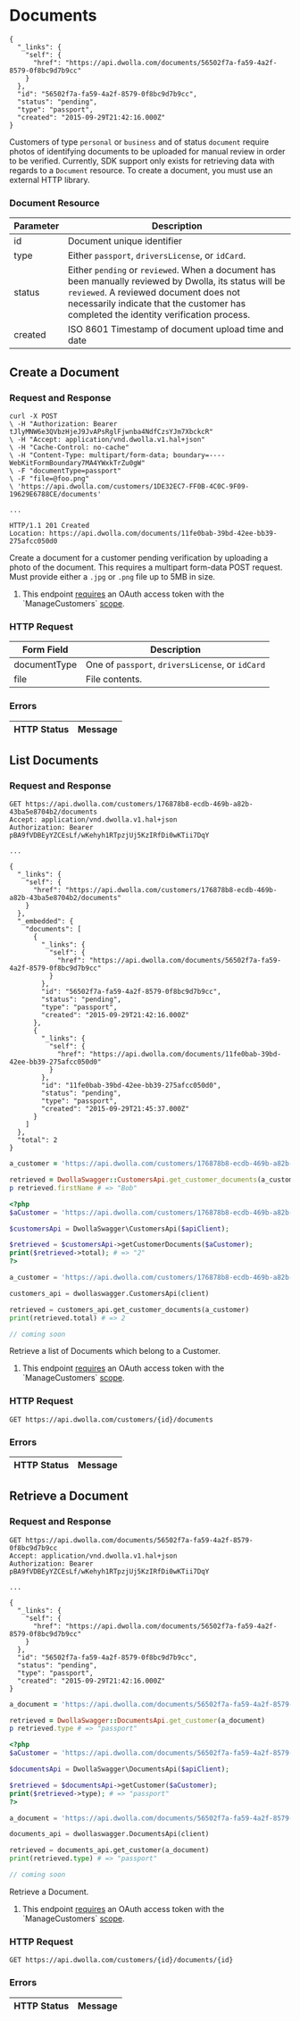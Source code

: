 # Documents

```noselect
{
  "_links": {
    "self": {
      "href": "https://api.dwolla.com/documents/56502f7a-fa59-4a2f-8579-0f8bc9d7b9cc"
    }
  },
  "id": "56502f7a-fa59-4a2f-8579-0f8bc9d7b9cc",
  "status": "pending",
  "type": "passport",
  "created": "2015-09-29T21:42:16.000Z"
}
```

Customers of type `personal` or `business` and of status `document` require photos of identifying documents to be uploaded for manual review in order to be verified. Currently, SDK support only exists for retrieving data with regards to a `Document` resource. To create a document, you must use an external HTTP library.

### Document Resource

| Parameter | Description
|-----------|------------|
|id | Document unique identifier 
|type | Either `passport`, `driversLicense`, or `idCard`.
|status| Either `pending` or `reviewed`.  When a document has been manually reviewed by Dwolla, its status will be `reviewed`.  A reviewed document does not necessarily indicate that the customer has completed the identity verification process.
| created | ISO 8601 Timestamp of document upload time and date


## Create a Document

### Request and Response

```noselect
curl -X POST 
\ -H "Authorization: Bearer tJlyMNW6e3QVbzHjeJ9JvAPsRglFjwnba4NdfCzsYJm7XbckcR" 
\ -H "Accept: application/vnd.dwolla.v1.hal+json" 
\ -H "Cache-Control: no-cache" 
\ -H "Content-Type: multipart/form-data; boundary=----WebKitFormBoundary7MA4YWxkTrZu0gW" 
\ -F "documentType=passport" 
\ -F "file=@foo.png" 
\ 'https://api.dwolla.com/customers/1DE32EC7-FF0B-4C0C-9F09-19629E6788CE/documents'

...

HTTP/1.1 201 Created
Location: https://api.dwolla.com/documents/11fe0bab-39bd-42ee-bb39-275afcc050d0
```

Create a document for a customer pending verification by uploading a photo of the document.  This requires a multipart form-data POST request.  Must provide either a `.jpg` or `.png` file up to 5MB in size.

<ol class="alerts">
    <li class="alert icon-alert-alert">This endpoint <a href="#authentication">requires</a> an OAuth access token with the `ManageCustomers` <a href="#oauth-scopes">scope</a>.</li>
</ol>

### HTTP Request

|Form Field| Description|
|----------|-------------|
| documentType | One of `passport`, `driversLicense`, or `idCard` |
| file | File contents.

### Errors
| HTTP Status | Message |
|--------------|-------------|

## List Documents

### Request and Response

```raw
GET https://api.dwolla.com/customers/176878b8-ecdb-469b-a82b-43ba5e8704b2/documents
Accept: application/vnd.dwolla.v1.hal+json
Authorization: Bearer pBA9fVDBEyYZCEsLf/wKehyh1RTpzjUj5KzIRfDi0wKTii7DqY

...

{
  "_links": {
    "self": {
      "href": "https://api.dwolla.com/customers/176878b8-ecdb-469b-a82b-43ba5e8704b2/documents"
    }
  },
  "_embedded": {
    "documents": [
      {
        "_links": {
          "self": {
            "href": "https://api.dwolla.com/documents/56502f7a-fa59-4a2f-8579-0f8bc9d7b9cc"
          }
        },
        "id": "56502f7a-fa59-4a2f-8579-0f8bc9d7b9cc",
        "status": "pending",
        "type": "passport",
        "created": "2015-09-29T21:42:16.000Z"
      },
      {
        "_links": {
          "self": {
            "href": "https://api.dwolla.com/documents/11fe0bab-39bd-42ee-bb39-275afcc050d0"
          }
        },
        "id": "11fe0bab-39bd-42ee-bb39-275afcc050d0",
        "status": "pending",
        "type": "passport",
        "created": "2015-09-29T21:45:37.000Z"
      }
    ]
  },
  "total": 2
}
```
```ruby
a_customer = 'https://api.dwolla.com/customers/176878b8-ecdb-469b-a82b-43ba5e8704b2/documents'

retrieved = DwollaSwagger::CustomersApi.get_customer_documents(a_customer)
p retrieved.firstName # => "Bob"
```
```php
<?php
$aCustomer = 'https://api.dwolla.com/customers/176878b8-ecdb-469b-a82b-43ba5e8704b2/documents';

$customersApi = DwollaSwagger\CustomersApi($apiClient);

$retrieved = $customersApi->getCustomerDocuments($aCustomer);
print($retrieved->total); # => "2"
?>
```
```python
a_customer = 'https://api.dwolla.com/customers/176878b8-ecdb-469b-a82b-43ba5e8704b2/documents'

customers_api = dwollaswagger.CustomersApi(client)

retrieved = customers_api.get_customer_documents(a_customer)
print(retrieved.total) # => 2
```
```javascript
// coming soon
```

Retrieve a list of Documents which belong to a Customer. 

<ol class="alerts">
    <li class="alert icon-alert-alert">This endpoint <a href="#authentication">requires</a> an OAuth access token with the `ManageCustomers` <a href="#oauth-scopes">scope</a>.</li>
</ol>

### HTTP Request
`GET https://api.dwolla.com/customers/{id}/documents`

### Errors
| HTTP Status | Message |
|--------------|-------------|

## Retrieve a Document

### Request and Response

```raw
GET https://api.dwolla.com/documents/56502f7a-fa59-4a2f-8579-0f8bc9d7b9cc
Accept: application/vnd.dwolla.v1.hal+json
Authorization: Bearer pBA9fVDBEyYZCEsLf/wKehyh1RTpzjUj5KzIRfDi0wKTii7DqY

...

{
  "_links": {
    "self": {
      "href": "https://api.dwolla.com/documents/56502f7a-fa59-4a2f-8579-0f8bc9d7b9cc"
    }
  },
  "id": "56502f7a-fa59-4a2f-8579-0f8bc9d7b9cc",
  "status": "pending",
  "type": "passport",
  "created": "2015-09-29T21:42:16.000Z"
}
```
```ruby
a_document = 'https://api.dwolla.com/documents/56502f7a-fa59-4a2f-8579-0f8bc9d7b9cc'

retrieved = DwollaSwagger::DocumentsApi.get_customer(a_document)
p retrieved.type # => "passport"
```
```php
<?php
$aCustomer = 'https://api.dwolla.com/documents/56502f7a-fa59-4a2f-8579-0f8bc9d7b9cc';

$documentsApi = DwollaSwagger\DocumentsApi($apiClient);

$retrieved = $documentsApi->getCustomer($aCustomer);
print($retrieved->type); # => "passport"
?>
```
```python
a_document = 'https://api.dwolla.com/documents/56502f7a-fa59-4a2f-8579-0f8bc9d7b9cc'

documents_api = dwollaswagger.DocumentsApi(client)

retrieved = documents_api.get_customer(a_document)
print(retrieved.type) # => "passport"
```
```javascript
// coming soon
```

Retrieve a Document.

<ol class="alerts">
    <li class="alert icon-alert-alert">This endpoint <a href="#authentication">requires</a> an OAuth access token with the `ManageCustomers` <a href="#oauth-scopes">scope</a>.</li>
</ol>

### HTTP Request
`GET https://api.dwolla.com/customers/{id}/documents/{id}`

### Errors
| HTTP Status | Message |
|--------------|-------------|